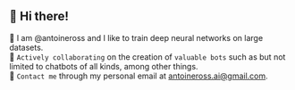 ## 👋 Hi there! 
🧠 I am @antoineross and I like to train deep neural networks on large datasets.   
🤖 `Actively collaborating` on the creation of `valuable bots` such as but not limited to chatbots of all kinds, among other things.   
📩 `Contact me` through my personal email at antoineross.ai@gmail.com.
